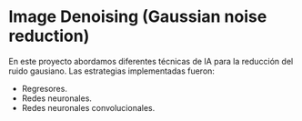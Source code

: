 # Image Denoising (Gaussian noise reduction)

En este proyecto abordamos diferentes técnicas de IA para la reducción del ruido gausiano. Las estrategias implementadas fueron:

- Regresores.
- Redes neuronales.
- Redes neuronales convolucionales.

